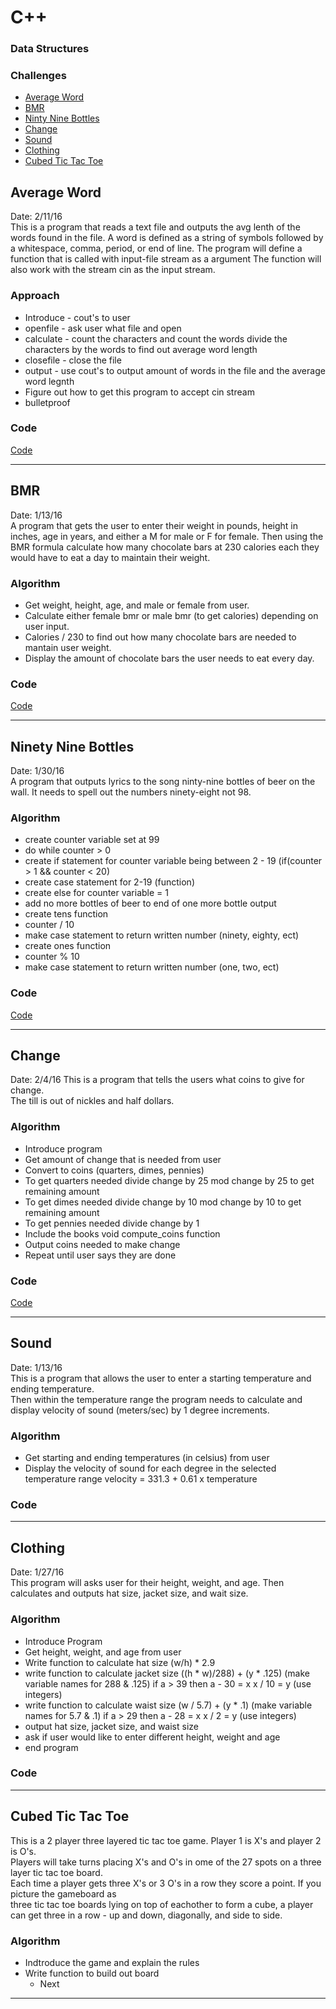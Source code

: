 # C++

### Data Structures

### Challenges
* [Average Word](#Average-Word)
* [BMR](#BMR)
* [Ninty Nine Bottles](#Ninety-Nine-Bottles)
* [Change](#Change)
* [Sound](#Sound)
* [Clothing](#Clothing)
* [Cubed Tic Tac Toe](#Cubed-Tic-Tac-Toe)

## Average Word
Date: 2/11/16  
This is a program that reads a text file and outputs the avg lenth of the words found in the file.
A word is defined as a string of symbols followed by a whitespace, comma, period, or end of line.
The program will define a function that is called with input-file stream as a argument
The function will also work with the stream cin as the input stream.

### Approach
* Introduce - cout's to user
* openfile - ask user what file and open
* calculate - count the characters and count the words divide the characters by the words to find out average word length
* closefile - close the file
* output - use cout's to output amount of words in the file and the average word legnth
* Figure out how to get this program to accept cin stream
* bulletproof

### Code
[Code](avgWord/avgWord/avgWord.cpp)
_________________________________________________________________________________
## BMR
Date: 1/13/16  
A program that gets the user to enter their weight in pounds, height in inches, age in years, 
and either a M for male or F for female. 
Then using the BMR formula calculate how many chocolate bars at 230 calories each 
they would have to eat a day to maintain their weight.

### Algorithm
* Get weight, height, age, and male or female from user.
* Calculate either female bmr or male bmr (to get calories) depending on user input.
* Calories / 230 to find out how many chocolate bars are needed to mantain user weight.
* Display the amount of chocolate bars the user needs to eat every day.

### Code
[Code](bmr/Chap2Proj13/bmr.cpp)
_______________________________________________________________________________
## Ninety Nine Bottles
Date: 1/30/16  
A program that outputs lyrics to the song ninty-nine bottles of beer on the wall.
It needs to spell out the numbers ninety-eight not 98.

### Algorithm
* create counter variable set at 99
* do while counter > 0
* create if statement for counter variable being between 2 - 19 (if(counter > 1 && counter < 20)
* create case statement for 2-19 (function)
* create else for counter variable = 1
* add no more bottles of beer to end of one more bottle output
* create tens function
* counter / 10
* make case statement to return written number (ninety, eighty, ect)
* create ones function
* counter % 10
* make case statement to return written number (one, two, ect)

### Code
[Code](Bottles/Bottles/bottles.cpp)
________________________________________________________________________________
## Change
Date: 2/4/16
This is a program that tells the users what coins to give for change.  
The till is out of nickles and half dollars.

### Algorithm
* Introduce program
* Get amount of change that is needed from user
* Convert to coins (quarters, dimes, pennies)
* To get quarters needed divide change by 25 mod change by 25 to get remaining amount
* To get dimes needed divide change by 10 mod change by 10 to get remaining amount
* To get pennies needed divide change by 1
* Include the books void compute_coins function
* Output coins needed to make change
* Repeat until user says they are done

### Code
[Code](change/change/change.cpp)
________________________________________________________________________________
## Sound
Date: 1/13/16  
This is a program that allows the user to enter a starting temperature and ending temperature.  
Then within the temperature range the program needs to calculate and display velocity of sound (meters/sec) 
by 1 degree increments.

### Algorithm
* Get starting and ending temperatures (in celsius) from user
* Display the velocity of sound for each degree in the selected temperature range
  velocity = 331.3 + 0.61 x temperature
   
### Code
________________________________________________________________________________
## Clothing
Date: 1/27/16  
This program will asks user for their height, weight, and age. Then calculates and outputs hat size, jacket size, and wait size.

### Algorithm
* Introduce Program
* Get height, weight, and age from user
* Write function to calculate hat size
	(w/h) * 2.9
* write function to calculate jacket size
	((h * w)/288) + (y * .125)     (make variable names for 288 & .125)
	 if a > 39 then  a - 30 = x
	  x / 10 = y   (use integers)
* write function to calculate waist size
	(w / 5.7) + (y * .1)           (make variable names for 5.7 & .1)
		if a > 29 then a - 28 = x
		  x / 2  = y      (use integers)
* output hat size, jacket size, and waist size
* ask if user would like to enter different height, weight and age
* end program

### Code
________________________________________________________________________________
## Cubed Tic Tac Toe
This is a 2 player three layered tic tac toe game. Player 1 is X's and player 2 is  O's.  
Players will take turns placing X's and O's in ome of the 27 spots on a three layer tic tac toe board.  
Each time a player gets three X's or 3 O's in a row they score a point. If you picture the gameboard as   
three tic tac toe boards lying on top of eachother to form a cube, a player can get three in a row -
up and down, diagonally, and side to side.

### Algorithm
* Indtroduce the game and explain the rules
* Write function to build out board
  * Next
________________________________________________________________________________
